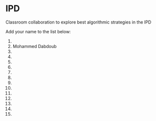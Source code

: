 # IPD
Classroom collaboration to explore best algorithmic strategies in the IPD

Add your name to the list below:

1.  
2. Mohammed Dabdoub
3. 
4. 
5. 
6. 
7. 
8. 
9. 
10. 
11. 
12.  
13. 
14.  
15. 
